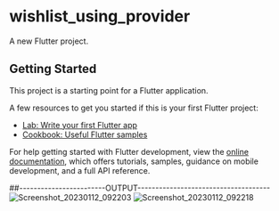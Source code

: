 # wishlist_using_provider

A new Flutter project.

## Getting Started

This project is a starting point for a Flutter application.

A few resources to get you started if this is your first Flutter project:

- [Lab: Write your first Flutter app](https://docs.flutter.dev/get-started/codelab)
- [Cookbook: Useful Flutter samples](https://docs.flutter.dev/cookbook)

For help getting started with Flutter development, view the
[online documentation](https://docs.flutter.dev/), which offers tutorials,
samples, guidance on mobile development, and a full API reference.


##------------------------OUTPUT-------------------------------------![Screenshot_20230112_092203](https://user-images.githubusercontent.com/107807403/211971955-d15fe7c1-e932-44d1-a877-abca0b0f9133.png)
![Screenshot_20230112_092218](https://user-images.githubusercontent.com/107807403/211971969-c5e981bd-7955-4a86-807c-d45f1fb527bb.png)
